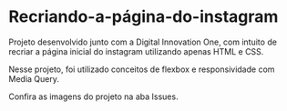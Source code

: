 # Recriando-a-página-do-instagram

Projeto desenvolvido junto com a Digital Innovation One, com intuito de recriar a página inicial do instagram utilizando apenas HTML e CSS.

Nesse projeto, foi utilizado conceitos de flexbox e responsividade com Media Query.


Confira as imagens do projeto na aba Issues.

